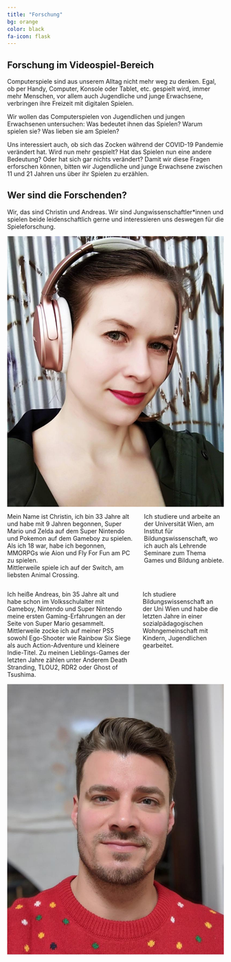 ```yaml
---
title: "Forschung"
bg: orange
color: black
fa-icon: flask
---
```


## Forschung im Videospiel-Bereich

Computerspiele sind aus unserem Alltag nicht mehr weg zu denken. Egal, ob per Handy, Computer, Konsole oder Tablet, etc. gespielt wird, immer mehr Menschen, vor allem auch Jugendliche und junge Erwachsene, verbringen ihre Freizeit mit digitalen Spielen.

Wir wollen das Computerspielen von Jugendlichen und jungen Erwachsenen untersuchen: Was bedeutet ihnen das Spielen? Warum spielen sie? Was lieben sie am Spielen?

Uns interessiert auch, ob sich das Zocken während der COVID-19 Pandemie verändert hat. Wird nun mehr gespielt? Hat das Spielen nun eine andere Bedeutung? Oder hat sich gar nichts verändert?
Damit wir diese Fragen erforschen können, bitten wir Jugendliche und junge Erwachsene zwischen 11 und 21 Jahren uns über ihr Spielen zu erzählen.

## Wer sind die Forschenden?

Wir, das sind Christin und Andreas. Wir sind Jungwissenschaftler*innen und spielen beide leidenschaftlich gerne und interessieren uns deswegen für die Spieleforschung.

<div class="row">
    <div class="four columns">
        <img class="u-max-full-width" src="img/christin.jpg">
    </div>
    <div class="eight columns">
        <p>
            Mein Name ist Christin, ich bin 33 Jahre alt und habe mit 9 Jahren begonnen, Super Mario und Zelda auf dem Super Nintendo und Pokemon auf dem Gameboy zu spielen. Als ich 18 war, habe ich begonnen, MMORPGs wie Aion und Fly For Fun am PC zu spielen.<br />
            Mittlerweile spiele ich auf der Switch, am liebsten Animal Crossing. 
        </p>
        <p>
            Ich studiere und arbeite an der Universität Wien, am Institut für Bildungswissenschaft, wo ich auch als Lehrende Seminare zum Thema Games und Bildung anbiete.
        </p>
    </div>
</div>

<div class="row">
    <div class="eight columns">
        <p>
            Ich heiße Andreas, bin 35 Jahre alt und habe schon im Volksschulalter mit Gameboy, Nintendo und Super Nintendo meine ersten Gaming-Erfahrungen an der Seite von Super Mario gesammelt.<br />
            Mittlerweile zocke ich auf meiner PS5 sowohl Ego-Shooter wie Rainbow Six Siege als auch Action-Adventure und kleinere Indie-Titel. Zu meinen Lieblings-Games der letzten Jahre zählen unter Anderem Death Stranding, TLOU2, RDR2 oder Ghost of Tsushima. 
        </p>
        <p>
            Ich studiere Bildungswissenschaft an der Uni Wien und habe die letzten Jahre in einer sozialpädagogischen Wohngemeinschaft mit Kindern, Jugendlichen gearbeitet. 
        </p>
    </div>
    <div class="four columns">
        <img class="u-max-full-width" src="img/andreas.jpg">
    </div>
</div>
